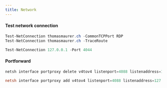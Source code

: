 ```yaml
---
title: Network
---
```


#### Test network connection
```ps1
Test-NetConnection thomasmaurer.ch -CommonTCPPort RDP
Test-NetConnection thomasmaurer.ch -TraceRoute

Test-NetConnection 127.0.0.1 -Port 4044
```

#### Portforward
```ps1
netsh interface portproxy delete v4tov4 listenport=4088 listenaddress=127.0.0.1

netsh interface portproxy add v4tov4 listenport=4088 listenaddress=127.0.0.1 connectaddress=127.0.0.1 connectport=4044
```